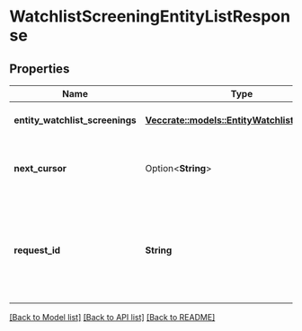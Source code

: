 # WatchlistScreeningEntityListResponse

## Properties

Name | Type | Description | Notes
------------ | ------------- | ------------- | -------------
**entity_watchlist_screenings** | [**Vec<crate::models::EntityWatchlistScreening>**](EntityWatchlistScreening.md) | List of entity watchlist screening | 
**next_cursor** | Option<**String**> | An identifier that determines which page of results you receive. | 
**request_id** | **String** | A unique identifier for the request, which can be used for troubleshooting. This identifier, like all Plaid identifiers, is case sensitive. | 

[[Back to Model list]](../README.md#documentation-for-models) [[Back to API list]](../README.md#documentation-for-api-endpoints) [[Back to README]](../README.md)


